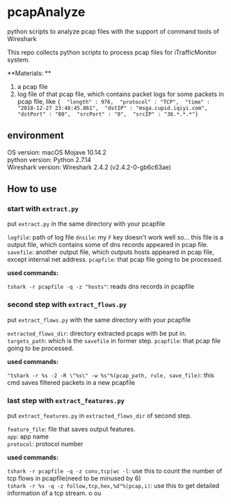 # pcapAnalyze
python scripts to analyze pcap files with the support of command tools of Wireshark

This repo collects python scripts to process pcap files for iTrafficMonitor system.

**Materials: **  

1. a pcap file  
2. log file of that pcap file, which contains packet logs for some packets in pcap file, like `{  "length" : 976,  "protocol" : "TCP",  "time" : "2018-12-27 23:48:45.861",  "dstIP" : "msga.cupid.iqiyi.com",  "dstPort" : "80",  "srcPort" : "0",  "srcIP" : "36.*.*.*"}`

## environment
OS version: macOS Mojave 10.14.2  
python version: Python 2.7.14  
Wireshark version: Wireshark 2.4.2 (v2.4.2-0-gb6c63ae)  

## How to use

### start with `extract.py`

put `extract.py` in the same directory with your pcapfile

`logfile`: path of log file
`dnsile`: my `F` key doesn't work well so... this file is a output file, which contains some of dns records appeared in pcap file.
`savefile`: another output file, which outputs hosts appeared in pcap file, except internal net address.
`pcapfile`: that pcap file going to be processed.

**used commands:**  

`tshark -r pcapfile -q -z "hosts"`: reads dns records in pcapfile  

### second step with `extract_flows.py`

put `extract_flows.py` with the same directory with your pcapfile

`extracted_flows_dir`: directory extracted pcaps with be put in.  
`targets_path`: which is the `savefile` in former step.
`pcapfile`: that pcap file going to be processed.

**used commands:**  

`"tshark -r %s -2 -R \"%s\" -w %s"%(pcap_path, rule, save_file)`: this cmd saves filtered packets in a new pcapfile

### last step with `extract_features.py`

put `extract_features.py` in `extracted_flows_dir` of second step.

`feature_file`: file that saves output features.  
`app`: app name  
`protocol`: protocol number  

**used commands:**  

`tshark -r pcapfile -q -z conv,tcp|wc -l`: use this to count the number of tcp flows in pcapfile(need to be minused by 6)  
`tshark -r %s -q -z follow,tcp,hex,%d"%(pcap,i)`: use this to get detailed information of a tcp stream.
o
ou
